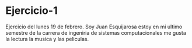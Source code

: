 # Ejercicio-1
Ejercicio del lunes 19 de febrero. 
Soy Juan Esquijarosa estoy en mi ultimo semestre de la carrera de ingeniria de sistemas computacionales me gusta la lectura la musica y las peliculas.
